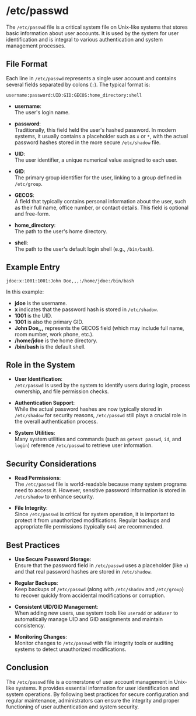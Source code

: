 # /etc/passwd

The `/etc/passwd` file is a critical system file on Unix-like systems that stores basic information about user accounts. It is used by the system for user identification and is integral to various authentication and system management processes.

## File Format

Each line in `/etc/passwd` represents a single user account and contains several fields separated by colons (`:`). The typical format is:

```
username:password:UID:GID:GECOS:home_directory:shell
```

- **username**:  
  The user's login name.

- **password**:  
  Traditionally, this field held the user's hashed password. In modern systems, it usually contains a placeholder such as `x` or `*`, with the actual password hashes stored in the more secure `/etc/shadow` file.

- **UID**:  
  The user identifier, a unique numerical value assigned to each user.

- **GID**:  
  The primary group identifier for the user, linking to a group defined in `/etc/group`.

- **GECOS**:  
  A field that typically contains personal information about the user, such as their full name, office number, or contact details. This field is optional and free-form.

- **home_directory**:  
  The path to the user's home directory.

- **shell**:  
  The path to the user's default login shell (e.g., `/bin/bash`).

## Example Entry

```plaintext
jdoe:x:1001:1001:John Doe,,,:/home/jdoe:/bin/bash
```

In this example:
- **jdoe** is the username.
- **x** indicates that the password hash is stored in `/etc/shadow`.
- **1001** is the UID.
- **1001** is also the primary GID.
- **John Doe,,,** represents the GECOS field (which may include full name, room number, work phone, etc.).
- **/home/jdoe** is the home directory.
- **/bin/bash** is the default shell.

## Role in the System

- **User Identification**:  
  `/etc/passwd` is used by the system to identify users during login, process ownership, and file permission checks.
  
- **Authentication Support**:  
  While the actual password hashes are now typically stored in `/etc/shadow` for security reasons, `/etc/passwd` still plays a crucial role in the overall authentication process.

- **System Utilities**:  
  Many system utilities and commands (such as `getent passwd`, `id`, and `login`) reference `/etc/passwd` to retrieve user information.

## Security Considerations

- **Read Permissions**:  
  The `/etc/passwd` file is world-readable because many system programs need to access it. However, sensitive password information is stored in `/etc/shadow` to enhance security.
  
- **File Integrity**:  
  Since `/etc/passwd` is critical for system operation, it is important to protect it from unauthorized modifications. Regular backups and appropriate file permissions (typically `644`) are recommended.

## Best Practices

- **Use Secure Password Storage**:  
  Ensure that the password field in `/etc/passwd` uses a placeholder (like `x`) and that real password hashes are stored in `/etc/shadow`.

- **Regular Backups**:  
  Keep backups of `/etc/passwd` (along with `/etc/shadow` and `/etc/group`) to recover quickly from accidental modifications or corruption.

- **Consistent UID/GID Management**:  
  When adding new users, use system tools like `useradd` or `adduser` to automatically manage UID and GID assignments and maintain consistency.

- **Monitoring Changes**:  
  Monitor changes to `/etc/passwd` with file integrity tools or auditing systems to detect unauthorized modifications.

## Conclusion

The `/etc/passwd` file is a cornerstone of user account management in Unix-like systems. It provides essential information for user identification and system operations. By following best practices for secure configuration and regular maintenance, administrators can ensure the integrity and proper functioning of user authentication and system security.
